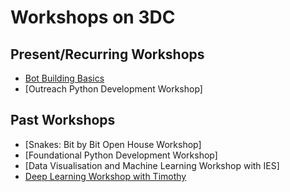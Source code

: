 # Workshops on 3DC

## Present/Recurring Workshops

* [Bot Building Basics](https://github.com/shiyingt/to-do-list-bot/)
* [Outreach Python Development Workshop]


## Past Workshops
* [Snakes: Bit by Bit Open House Workshop]
* [Foundational Python Development Workshop]
* [Data Visualisation and Machine Learning Workshop with IES]
* [Deep Learning Workshop with Timothy](https://github.com/OpenSUTD/machine-learning-workshop)
